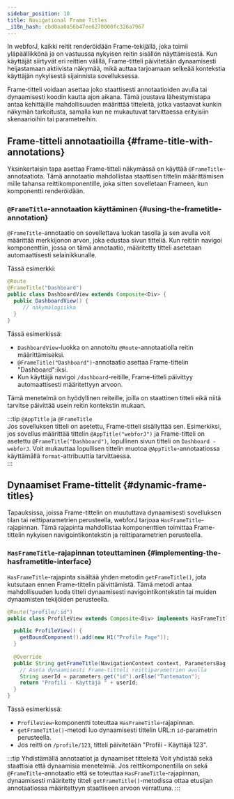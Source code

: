 ```yaml
---
sidebar_position: 10
title: Navigational Frame Titles
_i18n_hash: cbd0aa0a56b47ee6270000fc326a7967
---
```

In webforJ, kaikki reitit renderöidään Frame-tekijällä, joka toimii yläpäällikkönä ja on vastuussa nykyisen reitin sisällön näyttämisestä. Kun käyttäjät siirtyvät eri reittien välillä, Frame-titteli päivitetään dynaamisesti heijastamaan aktiivista näkymää, mikä auttaa tarjoamaan selkeää kontekstia käyttäjän nykyisestä sijainnista sovelluksessa.

Frame-titteli voidaan asettaa joko staattisesti annotaatioiden avulla tai dynaamisesti koodin kautta ajon aikana. Tämä joustava lähestymistapa antaa kehittäjille mahdollisuuden määrittää titteleitä, jotka vastaavat kunkin näkymän tarkoitusta, samalla kun ne mukautuvat tarvittaessa erityisiin skenaarioihin tai parametreihin.

## Frame-titteli annotaatioilla {#frame-title-with-annotations}

Yksinkertaisin tapa asettaa Frame-titteli näkymässä on käyttää `@FrameTitle`-annotaatiota. Tämä annotaatio mahdollistaa staattisen tittelin määrittämisen mille tahansa reittikomponentille, joka sitten sovelletaan Frameen, kun komponentti renderöidään.

### `@FrameTitle`-annotaation käyttäminen {#using-the-frametitle-annotation}

`@FrameTitle`-annotaatio on sovellettava luokan tasolla ja sen avulla voit määrittää merkkijonon arvon, joka edustaa sivun titteliä. Kun reititin navigoi komponenttiin, jossa on tämä annotaatio, määritetty titteli asetetaan automaattisesti selainikkunalle.

Tässä esimerkki:

```java
@Route
@FrameTitle("Dashboard")
public class DashboardView extends Composite<Div> {
  public DashboardView() {
     // näkymälogiikka
  }
}
```

Tässä esimerkissä:
- `DashboardView`-luokka on annotoitu `@Route`-annotaatiolla reitin määrittämiseksi.
- `@FrameTitle("Dashboard")`-annotaatio asettaa Frame-tittelin "Dashboard":iksi.
- Kun käyttäjä navigoi `/dashboard`-reitille, Frame-titteli päivittyy automaattisesti määritettyyn arvoon.

Tämä menetelmä on hyödyllinen reiteille, joilla on staattinen titteli eikä niitä tarvitse päivittää usein reitin kontekstin mukaan.

:::tip `@AppTitle` ja `@FrameTitle`  
Jos sovelluksen titteli on asetettu, Frame-titteli sisällyttää sen. Esimerkiksi, jos sovellus määrittää tittelin `@AppTitle("webforJ")` ja Frame-titteli on asetettu `@FrameTitle("Dashboard")`, lopullinen sivun titteli on `Dashboard - webforJ`. Voit mukauttaa lopullisen tittelin muotoa `@AppTitle`-annotaatiossa käyttämällä `format`-attribuuttia tarvittaessa.  
:::

## Dynaamiset Frame-tittelit {#dynamic-frame-titles}

Tapauksissa, joissa Frame-tittelin on muututtava dynaamisesti sovelluksen tilan tai reittiparametrien perusteella, webforJ tarjoaa `HasFrameTitle`-rajapinnan. Tämä rajapinta mahdollistaa komponenttien toimittaa Frame-tittelin nykyisen navigointikontekstin ja reittiparametrien perusteella.

### `HasFrameTitle`-rajapinnan toteuttaminen {#implementing-the-hasframetitle-interface}

`HasFrameTitle`-rajapinta sisältää yhden metodin `getFrameTitle()`, jota kutsutaan ennen Frame-tittelin päivittämistä. Tämä metodi antaa mahdollisuuden luoda titteli dynaamisesti navigointikontekstin tai muiden dynaamisten tekijöiden perusteella.

```java
@Route("profile/:id")
public class ProfileView extends Composite<Div> implements HasFrameTitle {

  public ProfileView() {
    getBoundComponent().add(new H1("Profile Page"));
  }
  
  @Override
  public String getFrameTitle(NavigationContext context, ParametersBag parameters) {
    // Aseta dynaamisesti Frame-titteli reittiparametrien avulla
    String userId = parameters.get("id").orElse("Tuntematon");
    return "Profili - Käyttäjä " + userId;
  }
}
```

Tässä esimerkissä:
- `ProfileView`-komponentti toteuttaa `HasFrameTitle`-rajapinnan.
- `getFrameTitle()`-metodi luo dynaamisesti tittelin URL:n `id`-parametrin perusteella.
- Jos reitti on `/profile/123`, titteli päivitetään "Profili - Käyttäjä 123".

:::tip Yhdistämällä annotaatiot ja dynaamiset titteleitä
Voit yhdistää sekä staattisia että dynaamisia menetelmiä. Jos reittikomponentilla on sekä `@FrameTitle`-annotaatio että se toteuttaa `HasFrameTitle`-rajapinnan, dynaamisesti määritetty titteli `getFrameTitle()`-metodissa ottaa etusijan annotaatiossa määritettyyn staattiseen arvoon verrattuna.
:::
